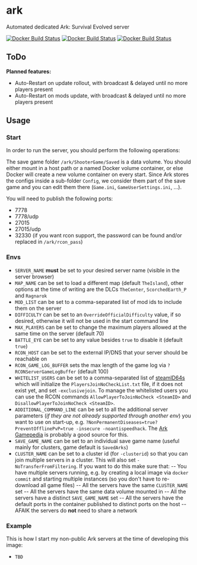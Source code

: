 # ark
Automated dedicated Ark: Survival Evolved server

[![Docker Build Status](https://img.shields.io/docker/build/xcq1/ark.svg?style=flat-square)]()
[![Docker Build Status](https://img.shields.io/docker/pulls/xcq1/ark.svg?style=flat-square)]()
[![Docker Build Status](https://img.shields.io/docker/stars/xcq1/ark.svg?style=flat-square)]()

## ToDo
**Planned features:**

* Auto-Restart on update rollout, with broadcast & delayed until no more players present
* Auto-Restart on mods update, with broadcast & delayed until no more players present

## Usage

### Start

In order to run the server, you should perform the following operations:

The save game folder `/ark/ShooterGame/Saved` is a data volume. You should either mount in a host path or a named Docker volume container, or else Docker will create a new volume container on every start. Since Ark stores the configs inside a sub-folder `Config`, we consider them part of the save game and you can edit them there (`Game.ini`, `GameUserSettings.ini`, ...).

You will need to publish the following ports:

- 7778
- 7778/udp
- 27015
- 27015/udp
- 32330 (if you want rcon support, the password can be found and/or replaced in `/ark/rcon_pass`)

### Envs

- `SERVER_NAME` **must** be set to your desired server name (visible in the server browser)
- `MAP_NAME` can be set to load a different map (default `TheIsland`), other options at the time of writing are the DLCs `TheCenter`, `ScorchedEarth_P` and `Ragnarok`
- `MOD_LIST` can be set to a comma-separated list of mod ids to include them on the server
- `DIFFICULTY` can be set to an `OverrideOfficialDifficulty` value, if so desired, otherwise it will not be used in the start command line
- `MAX_PLAYERS` can be set to change the maximum players allowed at the same time on the server (default 70)
- `BATTLE_EYE` can be set to any value besides `true` to disable it (default `true`)
- `RCON_HOST` can be set to the external IP/DNS that your server should be reachable on
- `RCON_GAME_LOG_BUFFER` sets the max length of the game log via `?RCONServerGameLogBuffer` (default 100)
- `WHITELIST_USERS` can be set to a comma-separated list of [steamID64s](https://steamid.io/) which will initialize the `PlayersJoinNoCheckList.txt` file, if it does not exist yet, and set `-exclusivejoin`. To manage the whitelisted users you can use the RCON commands `AllowPlayerToJoinNoCheck <SteamID>` and `DisallowPlayerToJoinNoCheck <SteamID>`.
- `ADDITIONAL_COMMAND_LINE` can be set to all the additional server parameters (*if they are not already supported through another env*) you want to use on start-up, e.g. `?NonPermanentDiseases=true?PreventOfflinePvP=true -insecure -noantispeedhack`. The [Ark Gamepedia](http://ark.gamepedia.com/Server_Configuration) is probably a good source for this.
- `SAVE_GAME_NAME` can be set to an individual save game name (useful mainly for clusters, game default is `SavedArks`)
- `CLUSTER_NAME` can be set to a cluster id (for `-clusterid`) so that you can join multiple servers in a cluster. This will also set `-NoTransferFromFiltering`. If you want to do this make sure that:
-- You have multiple servers running, e.g. by creating a local image via `docker commit` and starting multiple instances (so you don't have to re-download all game files)
-- All the servers have the same `CLUSTER_NAME` set
-- All the servers have the same data volume mounted in
-- All the servers have a distinct `SAVE_GAME_NAME` set
-- All the servers have the default ports in the container published to distinct ports on the host
-- AFAIK the servers do **not** need to share a network

### Example

This is how I start my non-public Ark servers at the time of developing this image:

- `TBD`
